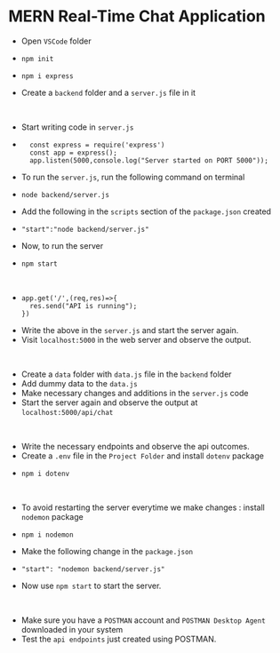 # MERN Real-Time Chat Application

* Open `VSCode` folder
*     npm init
*     npm i express
* Create a `backend` folder and a `server.js` file in it
<br>

* Start writing code in `server.js`
* ```
    const express = require('express')
    const app = express();
    app.listen(5000,console.log("Server started on PORT 5000"));
  ```
* To run the `server.js`, run the following command on terminal
*     node backend/server.js
* Add the following in the `scripts` section of the `package.json` created
*     "start":"node backend/server.js"
* Now, to run the server
*     npm start
<br>

* ```
  app.get('/',(req,res)=>{
    res.send("API is running");
  })
  ```
* Write the above in the `server.js` and start the server again.
* Visit `localhost:5000` in the web server and observe the output.
<br>

* Create a `data` folder with `data.js` file in the `backend` folder
* Add dummy data to the `data.js`
* Make necessary changes and additions in the `server.js` code
* Start the server again and observe the output at `localhost:5000/api/chat`
<br>

* Write the necessary endpoints and observe the api outcomes.
* Create a `.env` file in the `Project Folder` and install `dotenv` package
*     npm i dotenv
<br>

* To avoid restarting the server everytime we make changes : install `nodemon` package
*     npm i nodemon
* Make the following change in the `package.json`
*     "start": "nodemon backend/server.js"
* Now use `npm start` to start the server.
<br>

* Make sure you have a `POSTMAN` account and `POSTMAN Desktop Agent` downloaded in your system
* Test the `api endpoints` just created using POSTMAN.
<br>



